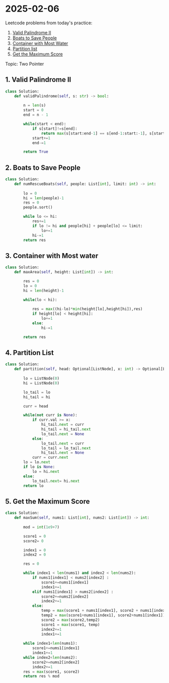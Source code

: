# 2025-02-06

Leetcode problems from today's practice:

1. [Valid Palindrome II](https://leetcode.com/problems/valid-palindrome-ii/)
2. [Boats to Save People](https://leetcode.com/problems/boats-to-save-people/)
3. [Container with Most Water](https://leetcode.com/problems/container-with-most-water/)
4. [Partition list](https://leetcode.com/problems/partition-list/)
5. [Get the Maximum Score](https://leetcode.com/problems/get-the-maximum-score/)


Topic: Two Pointer

## 1. Valid Palindrome II
```python
class Solution:
    def validPalindrome(self, s: str) -> bool:
        
        n = len(s)
        start = 0 
        end = n - 1

        while(start < end):
            if s[start]!=s[end]:
                return max(s[start:end-1] == s[end-1:start:-1], s[start+1:end] == s[end:start+1:-1])
            start+=1
            end-=1

        return True
```

## 2. Boats to Save People
```python
class Solution:
    def numRescueBoats(self, people: List[int], limit: int) -> int:
        
        lo = 0
        hi = len(people)-1
        res = 0 
        people.sort()

        while lo <= hi:
            res+=1
            if lo != hi and people[hi] + people[lo] <= limit:
                lo+=1
            hi-=1
        return res

```

## 3. Container with Most water
```python
class Solution:
    def maxArea(self, height: List[int]) -> int:

        res = 0
        lo = 0 
        hi = len(height)-1

        while(lo < hi):
            
            res = max((hi-lo)*min(height[lo],height[hi]),res)
            if height[lo] < height[hi]:
                lo+=1
            else:
                hi-=1

        return res

```

## 4. Partition List
```python
class Solution:
    def partition(self, head: Optional[ListNode], x: int) -> Optional[ListNode]:
        
        lo = ListNode(0)
        hi = ListNode(0)

        lo_tail = lo
        hi_tail = hi

        curr = head

        while(not curr is None):
            if curr.val >= x:
                hi_tail.next = curr
                hi_tail = hi_tail.next
                lo_tail.next = None 
            else:
                lo_tail.next = curr
                lo_tail = lo_tail.next
                hi_tail.next = None 
            curr = curr.next
        lo = lo.next
        if lo is None:
            lo = hi.next
        else:
            lo_tail.next= hi.next
        return lo

```

## 5. Get the Maximum Score
```python
class Solution:
    def maxSum(self, nums1: List[int], nums2: List[int]) -> int:
        
        mod = int(1e9+7)

        score1 = 0
        score2= 0

        index1 = 0
        index2 = 0

        res = 0 

        while index1 < len(nums1) and index2 < len(nums2):
            if nums1[index1] < nums2[index2] :
                score1+=nums1[index1]
                index1+=1
            elif nums1[index1] > nums2[index2] : 
                score2+=nums2[index2]
                index2+=1
            else:
                temp = max(score1 + nums1[index1], score2 + nums1[index1])
                temp2 = max(score1+nums1[index1], score2+nums1[index1])
                score2 = max(score2,temp2)
                score1 = max(score1, temp)
                index2+=1
                index1+=1
        
        while index1<len(nums1):
            score1+=nums1[index1]
            index1+=1
        while index2<len(nums2):
            score2+=nums2[index2]
            index2+=1
        res = max(score1, score2)
        return res % mod

```
